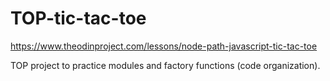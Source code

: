 # TOP-tic-tac-toe
https://www.theodinproject.com/lessons/node-path-javascript-tic-tac-toe

TOP project to practice modules and factory functions (code organization).